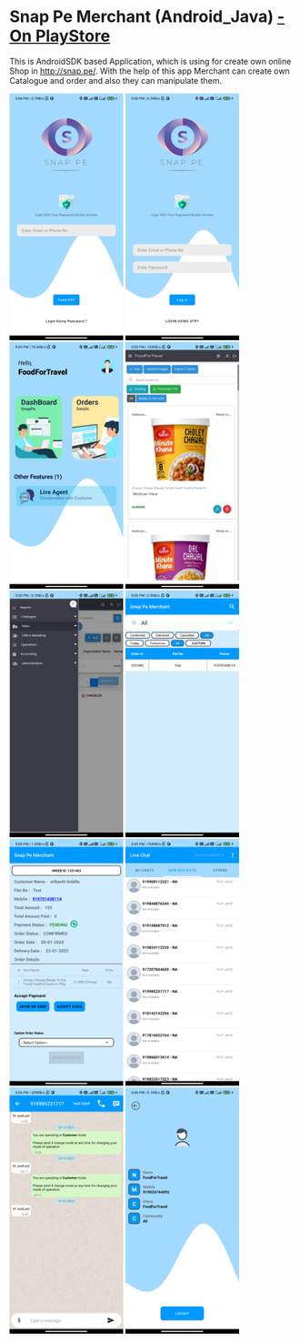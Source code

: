 # Snap Pe Merchant (Android_Java) <a href="https://play.google.com/store/apps/details?id=com.divigo.snapbasketdelivery">- On PlayStore</a>

This is AndroidSDK based Application, which is using for create own online Shop in http://snap.pe/.
With the help of this app Merchant can create own Catalogue and order and also they can manipulate them.

<img src="1.jpg" width="200"> <img src="2.jpg" width="200"> 
<img src="3.jpg" width="200"> <img src="4.jpg" width="200"> 
<img src="5.jpg" width="200"> <img src="6.jpg" width="200"> 
<img src="7.jpg" width="200"> <img src="8.jpg" width="200"> 
<img src="9.jpg" width="200"> <img src="10.jpg" width="200"> 

